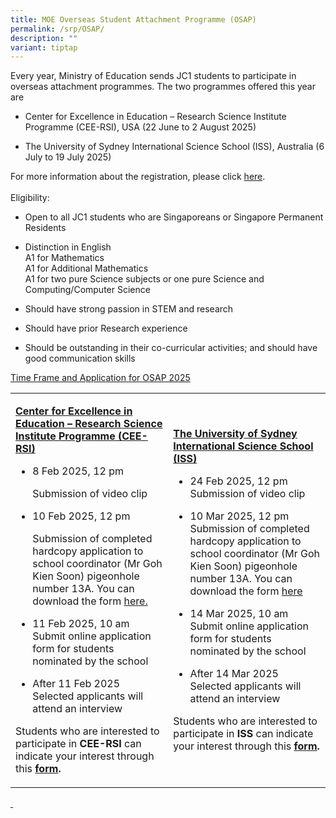 ```yaml
---
title: MOE Overseas Student Attachment Programme (OSAP)
permalink: /srp/OSAP/
description: ""
variant: tiptap
---
```

<p>Every year, Ministry of Education sends JC1 students to participate in
overseas attachment programmes. The two programmes offered this year are</p>
<ul data-tight="true" class="tight">
<li>
<p>Center for Excellence in Education – Research Science Institute Programme
(CEE-RSI), USA (22 June to 2 August 2025)</p>
</li>
<li>
<p>The University of Sydney International Science School (ISS), Australia
(6 July to 19 July 2025)&nbsp;</p>
</li>
</ul>
<p>For more information about the registration, please click <a href="/files/OSAP_Annex_A_2025.pdf" rel="noopener nofollow" target="_blank">here</a>.<strong> </strong>
<br>
<br>Eligibility:</p>
<ul data-tight="true" class="tight">
<li>
<p>Open to all JC1 students who are Singaporeans or Singapore Permanent Residents</p>
</li>
<li>
<p>Distinction in English
<br>A1 for Mathematics
<br>A1 for Additional Mathematics
<br>A1 for two pure Science subjects or one pure Science and Computing/Computer
Science</p>
</li>
<li>
<p>Should have strong passion in STEM and research</p>
</li>
<li>
<p>Should have prior Research experience</p>
</li>
<li>
<p>Should be outstanding in their co-curricular activities; and should have
good communication skills</p>
</li>
</ul>
<p><u>Time Frame and Application for OSAP 2025</u>
</p>
<table style="minWidth: 50px">
<colgroup>
<col>
<col>
</colgroup>
<tbody>
<tr>
<td rowspan="1" colspan="1">
<p><strong><u>Center for Excellence in Education – Research Science Institute Programme (CEE-RSI)</u></strong>
</p>
<ul data-tight="true" class="tight">
<li>
<p>8 Feb 2025, 12 pm</p>
<p>Submission of video clip</p>
</li>
<li>
<p>10 Feb 2025, 12 pm</p>
<p>Submission of completed hardcopy application to school coordinator (Mr
Goh Kien Soon) pigeonhole number 13A. You can download the form <a href="/files/OSAP_Annex_C_2025__CEE_RSI_.pdf" rel="noopener nofollow" target="_blank">here.</a>
</p>
</li>
<li>
<p>11 Feb 2025, 10 am&nbsp;&nbsp;&nbsp;&nbsp;&nbsp;&nbsp;&nbsp;
<br>Submit online application form for students nominated by the school</p>
</li>
<li>
<p>After 11 Feb 2025
<br>Selected applicants will attend an interview</p>
</li>
</ul>
<p>Students who are interested to participate in <strong>CEE-RSI </strong>can
indicate your interest through this <strong><a href="https://form.gov.sg/678f2e0df1fdcd69fbb78924" rel="noopener noreferrer nofollow" target="_blank">form</a>.</strong>
</p>
</td>
<td rowspan="1" colspan="1">
<p><strong><u>The University of Sydney International Science School (ISS)</u></strong>
</p>
<ul data-tight="true" class="tight">
<li>
<p>24 Feb 2025, 12 pm
<br>Submission of video clip</p>
</li>
<li>
<p>10 Mar 2025, 12 pm
<br>Submission of completed hardcopy application to school coordinator (Mr
Goh Kien Soon) pigeonhole number 13A. You can download the form <a href="/files/OSAP_Annex_C_2025__ISS_.pdf" rel="noopener nofollow" target="_blank">here</a>
</p>
</li>
<li>
<p>14 Mar 2025, 10 am
<br>Submit online application form for students nominated by the school</p>
</li>
<li>
<p>After 14 Mar 2025
<br>Selected applicants will attend an interview</p>
</li>
</ul>
<p>Students who are interested to participate in <strong>ISS </strong>can
indicate your interest through this <strong><a href="https://form.gov.sg/678f2ef5864ffc362d3af6ff" rel="noopener noreferrer nofollow" target="_blank">form</a>.</strong>
</p>
</td>
</tr>
</tbody>
</table>
<p><u>&nbsp;</u>
</p>
<p></p>